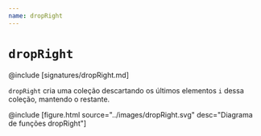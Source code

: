 ```yaml
---
name: dropRight
---
```


# `dropRight`

@include [signatures/dropRight.md]

`dropRight` cria uma coleção descartando os últimos elementos `i` dessa coleção, mantendo o restante.

@include [figure.html source="../images/dropRight.svg" desc="Diagrama de funções dropRight"]
